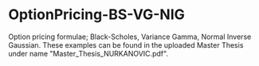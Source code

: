 # OptionPricing-BS-VG-NIG
Option pricing formulae; Black-Scholes, Variance Gamma, Normal Inverse Gaussian.
These examples can be found in the uploaded Master Thesis under name "Master_Thesis_NURKANOVIC.pdf".
